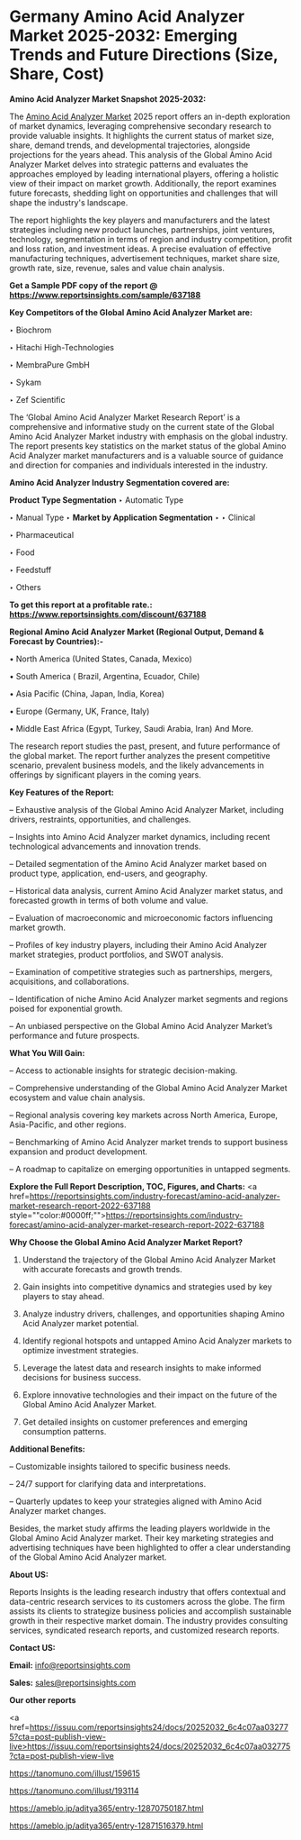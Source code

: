# Germany Amino Acid Analyzer Market 2025-2032: Emerging Trends and Future Directions (Size, Share, Cost)

<strong>Amino Acid Analyzer Market Snapshot 2025-2032:</strong>

The <a href=https://www.reportsinsights.com/sample/637188>Amino Acid Analyzer Market</a> 2025 report offers an in-depth exploration of market dynamics, leveraging comprehensive secondary research to provide valuable insights. It highlights the current status of market size, share, demand trends, and developmental trajectories, alongside projections for the years ahead. This analysis of the Global Amino Acid Analyzer Market delves into strategic patterns and evaluates the approaches employed by leading international players, offering a holistic view of their impact on market growth. Additionally, the report examines future forecasts, shedding light on opportunities and challenges that will shape the industry's landscape.

The report highlights the key players and manufacturers and the latest strategies including new product launches, partnerships, joint ventures, technology, segmentation in terms of region and industry competition, profit and loss ration, and investment ideas. A precise evaluation of effective manufacturing techniques, advertisement techniques, market share size, growth rate, size, revenue, sales and value chain analysis.

<strong>Get a Sample PDF copy of the report @ <a href=https://www.reportsinsights.com/sample/637188 style=color:#0000ff;>https://www.reportsinsights.com/sample/637188</a></strong>

<strong>Key Competitors of the Global Amino Acid Analyzer Market are:</strong>

‣ Biochrom

‣ Hitachi High-Technologies

‣ MembraPure GmbH

‣ Sykam

‣ Zef Scientific

The ‘Global Amino Acid Analyzer Market Research Report’ is a comprehensive and informative study on the current state of the Global Amino Acid Analyzer Market industry with emphasis on the global industry. The report presents key statistics on the market status of the global Amino Acid Analyzer market manufacturers and is a valuable source of guidance and direction for companies and individuals interested in the industry.

<strong>Amino Acid Analyzer Industry Segmentation covered are:</strong>

<strong>Product Type Segmentation</strong>
‣
Automatic Type

‣ Manual Type
‣ 
<strong>Market by Application Segmentation</strong>
‣
‣  Clinical

‣ Pharmaceutical

‣ Food

‣ Feedstuff

‣ Others

<strong>To get this report at a profitable rate.: <a href=https://www.reportsinsights.com/discount/637188 style=color:#0000ff;>https://www.reportsinsights.com/discount/637188</a></strong>

<strong>Regional Amino Acid Analyzer Market (Regional Output, Demand &amp; Forecast by Countries):-</strong>

• North America (United States, Canada, Mexico)

• South America ( Brazil, Argentina, Ecuador, Chile)

• Asia Pacific (China, Japan, India, Korea)

• Europe (Germany, UK, France, Italy)

• Middle East Africa (Egypt, Turkey, Saudi Arabia, Iran) And More.

The research report studies the past, present, and future performance of the global market. The report further analyzes the present competitive scenario, prevalent business models, and the likely advancements in offerings by significant players in the coming years.

<strong>Key Features of the Report:</strong>

– Exhaustive analysis of the Global Amino Acid Analyzer Market, including drivers, restraints, opportunities, and challenges.

– Insights into Amino Acid Analyzer market dynamics, including recent technological advancements and innovation trends.

– Detailed segmentation of the Amino Acid Analyzer market based on product type, application, end-users, and geography.

– Historical data analysis, current Amino Acid Analyzer market status, and forecasted growth in terms of both volume and value.

– Evaluation of macroeconomic and microeconomic factors influencing market growth.

– Profiles of key industry players, including their Amino Acid Analyzer market strategies, product portfolios, and SWOT analysis.

– Examination of competitive strategies such as partnerships, mergers, acquisitions, and collaborations.

– Identification of niche Amino Acid Analyzer market segments and regions poised for exponential growth.

– An unbiased perspective on the Global Amino Acid Analyzer Market’s performance and future prospects.

<strong>What You Will Gain:</strong>

– Access to actionable insights for strategic decision-making.

– Comprehensive understanding of the Global Amino Acid Analyzer Market ecosystem and value chain analysis.

– Regional analysis covering key markets across North America, Europe, Asia-Pacific, and other regions.

– Benchmarking of Amino Acid Analyzer market trends to support business expansion and product development.

– A roadmap to capitalize on emerging opportunities in untapped segments.

<strong>Explore the Full Report Description, TOC, Figures, and Charts:</strong>
<a href=https://reportsinsights.com/industry-forecast/amino-acid-analyzer-market-research-report-2022-637188 style=""color:#0000ff;"">https://reportsinsights.com/industry-forecast/amino-acid-analyzer-market-research-report-2022-637188</a>

<strong>Why Choose the Global Amino Acid Analyzer Market Report?</strong>

1. Understand the trajectory of the Global Amino Acid Analyzer Market with accurate forecasts and growth trends.

2. Gain insights into competitive dynamics and strategies used by key players to stay ahead.

3. Analyze industry drivers, challenges, and opportunities shaping Amino Acid Analyzer market potential.

4. Identify regional hotspots and untapped Amino Acid Analyzer markets to optimize investment strategies.

5. Leverage the latest data and research insights to make informed decisions for business success.

6. Explore innovative technologies and their impact on the future of the Global Amino Acid Analyzer Market.

7. Get detailed insights on customer preferences and emerging consumption patterns.

<strong>Additional Benefits:</strong>

– Customizable insights tailored to specific business needs.

– 24/7 support for clarifying data and interpretations.

– Quarterly updates to keep your strategies aligned with Amino Acid Analyzer market changes.

Besides, the market study affirms the leading players worldwide in the Global Amino Acid Analyzer market. Their key marketing strategies and advertising techniques have been highlighted to offer a clear understanding of the Global Amino Acid Analyzer market.

<strong><strong>About US</strong>:</strong>

Reports Insights is the leading research industry that offers contextual and data-centric research services to its customers across the globe. The firm assists its clients to strategize business policies and accomplish sustainable growth in their respective market domain. The industry provides consulting services, syndicated research reports, and customized research reports.

<strong>Contact US:</strong>

<p class=><b>Email:</b> <a href=mailto:info@reportsinsights.com>info@reportsinsights.com</a></p>
<p class=><b>Sales:</b> <a href=mailto:sales@reportsinsights.com>sales@reportsinsights.com</a></p>

<strong>Our other reports</strong>

<a href=https://issuu.com/reportsinsights24/docs/20252032_6c4c07aa032775?cta=post-publish-view-live>https://issuu.com/reportsinsights24/docs/20252032_6c4c07aa032775?cta=post-publish-view-live</a>

<a href=https://tanomuno.com/illust/159615>https://tanomuno.com/illust/159615</a>

<a href=https://tanomuno.com/illust/193114>https://tanomuno.com/illust/193114</a>

<a href=https://ameblo.jp/aditya365/entry-12870750187.html>https://ameblo.jp/aditya365/entry-12870750187.html</a>

<a href=https://ameblo.jp/aditya365/entry-12871516379.html>https://ameblo.jp/aditya365/entry-12871516379.html</a>
